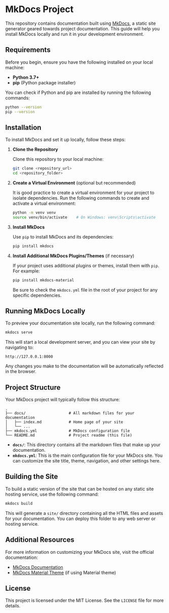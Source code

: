 # MkDocs Project

This repository contains documentation built using [MkDocs](https://www.mkdocs.org/), a static site generator geared towards project documentation. This guide will help you install MkDocs locally and run it in your development environment.

## Requirements

Before you begin, ensure you have the following installed on your local machine:

- **Python 3.7+**
- **pip** (Python package installer)

You can check if Python and pip are installed by running the following commands:

```bash
python --version
pip --version
```

## Installation

To install MkDocs and set it up locally, follow these steps:

1. **Clone the Repository**

   Clone this repository to your local machine:

   ```bash
   git clone <repository_url>
   cd <repository_folder>
   ```

2. **Create a Virtual Environment** (optional but recommended)

   It is good practice to create a virtual environment for your project to isolate dependencies. Run the following commands to create and activate a virtual environment:

   ```bash
   python -m venv venv
   source venv/bin/activate    # On Windows: venv\Scripts\activate
   ```

3. **Install MkDocs**

   Use `pip` to install MkDocs and its dependencies:

   ```bash
   pip install mkdocs
   ```

4. **Install Additional MkDocs Plugins/Themes** (if necessary)

   If your project uses additional plugins or themes, install them with `pip`. For example:

   ```bash
   pip install mkdocs-material
   ```

   Be sure to check the `mkdocs.yml` file in the root of your project for any specific dependencies.

## Running MkDocs Locally

To preview your documentation site locally, run the following command:

```bash
mkdocs serve
```

This will start a local development server, and you can view your site by navigating to:

```
http://127.0.0.1:8000
```

Any changes you make to the documentation will be automatically reflected in the browser.

## Project Structure

Your MkDocs project will typically follow this structure:

```
.
├── docs/                   # All markdown files for your documentation
│   ├── index.md            # Home page of your site
│   └── ...
├── mkdocs.yml              # MkDocs configuration file
└── README.md               # Project readme (this file)
```

- **`docs/`**: This directory contains all the markdown files that make up your documentation.
- **`mkdocs.yml`**: This is the main configuration file for your MkDocs site. You can customize the site title, theme, navigation, and other settings here.

## Building the Site

To build a static version of the site that can be hosted on any static site hosting service, use the following command:

```bash
mkdocs build
```

This will generate a `site/` directory containing all the HTML files and assets for your documentation. You can deploy this folder to any web server or hosting service.

## Additional Resources

For more information on customizing your MkDocs site, visit the official documentation:

- [MkDocs Documentation](https://www.mkdocs.org/)
- [MkDocs Material Theme](https://squidfunk.github.io/mkdocs-material/) (if using Material theme)

## License

This project is licensed under the MIT License. See the `LICENSE` file for more details.
